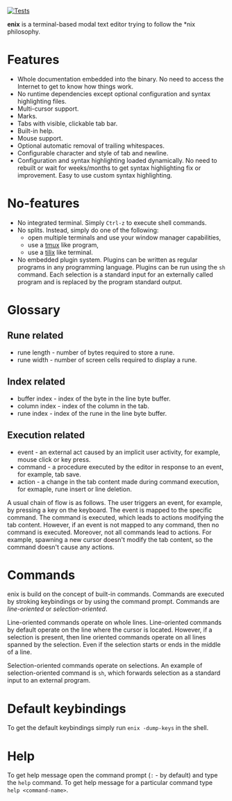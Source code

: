 [![Tests](https://github.com/m-kru/enix/actions/workflows/tests.yml/badge.svg?branch=master)](https://github.com/m-kru/enix/actions?query=master)

**enix** is a terminal-based modal text editor trying to follow the \*nix philosophy.

# Features

- Whole documentation embedded into the binary.
  No need to access the Internet to get to know how things work.
- No runtime dependencies except optional configuration and syntax highlighting files.
- Multi-cursor support.
- Marks.
- Tabs with visible, clickable tab bar.
- Built-in help.
- Mouse support.
- Optional automatic removal of trailing whitespaces.
- Configurable character and style of tab and newline.
- Configuration and syntax highlighting loaded dynamically.
  No need to rebuilt or wait for weeks/months to get syntax highlighting fix or improvement.
  Easy to use custom syntax highlighting.

# No-features

- No integrated terminal.
  Simply `Ctrl-z` to execute shell commands.
- No splits.
  Instead, simply do one of the following:
  -  open multiple terminals and use your window manager capabilities,
  -  use a [tmux](https://github.com/tmux/tmux) like program,
  -  use a [tilix](https://github.com/gnunn1/tilix) like terminal.
- No embedded plugin system.
  Plugins can be written as regular programs in any programming language.
  Plugins can be run using the `sh` command.
  Each selection is a standard input for an externally called program and is replaced by the program standard output.

# Glossary

## Rune related

- rune length - number of bytes required to store a rune.
- rune width - number of screen cells required to display a rune.

## Index related

- buffer index - index of the byte in the line byte buffer.
- column index - index of the column in the tab.
- rune index - index of the rune in the line byte buffer.

## Execution related

- event - an external act caused by an implicit user activity, for example, mouse click or key press.
- command - a procedure executed by the editor in response to an event, for example, tab save.
- action - a change in the tab content made during command execution, for exmaple, rune insert or line deletion.

A usual chain of flow is as follows.
The user triggers an event, for example, by pressing a key on the keyboard.
The event is mapped to the specific command.
The command is executed, which leads to actions modifying the tab content.
However, if an event is not mapped to any command, then no command is executed.
Moreover, not all commands lead to actions.
For example, spawning a new cursor doesn't modify the tab content, so the command doesn't cause any actions.

# Commands

enix is build on the concept of built-in commands.
Commands are executed by stroking keybindings or by using the command prompt.
Commands are *line-oriented* or *selection-oriented*.

Line-oriented commands operate on whole lines.
Line-oriented commands by default operate on the line where the cursor is located.
However, if a selection is present, then line oriented commands operate on all lines spanned by the selection.
Even if the selection starts or ends in the middle of a line.

Selection-oriented commands operate on selections.
An example of selection-oriented command is `sh`, which forwards selection as a standard input to an external program.

# Default keybindings

To get the default keybindings simply run `enix -dump-keys` in the shell.

# Help

To get help message open the command prompt (`:` - by default) and type the `help` command.
To get help message for a particular command type `help <command-name>`.
